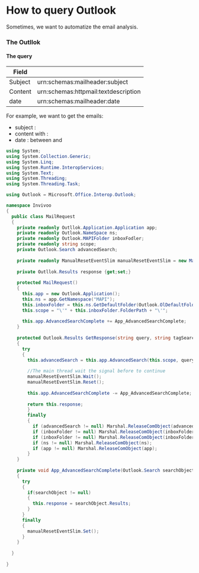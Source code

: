 # How to query Outlook

Sometimes, we want to automatize the email analysis. 


### The Outllok 

#### The query


|Field       |                                       |
|------------|:--------------------------------------|
|Subject     | urn:schemas:mailheader:subject        |
|Content     | urn:schemas:httpmail:textdescription  |
|date        | urn:schemas:mailheader:date           |

For example, we want to get the emails:
* subject : 
* content with :
* date : between and 



```cs
using System;
using System.Collection.Generic;
using System.Linq;
using System.Runtime.InteropServices;
using System.Text;
using System.Threading;
using System.Threading.Task;

using Outlook = Microsoft.Office.Interop.Outlook;

namespace Invivoo
{
  public class MailRequest
  {
    private readonly Outllok.Application.Application app;
    private readonly Outlook.NameSpace ns;
    private readonly Outlook.MAPIFolder inboxFodler;
    private readonly string scope;
    private Outlook.Search advancedSearch;
    
    private readonly ManualResetEventSlim manualResetEventSlim = new ManualResetEventSlim(false);
    
    private Outllok.Results response {get;set;}
    
    protected MailRequest()
    {
      this.app = new Outlook.Application();
      this.ns = app.GetNamespace("MAPI");
      this.inboxFolder = this.ns.GetDefaultFolder(Outlook.OlDefaultFolders.olFolderInbox);
      this.scope = "\'" + this.inboxFolder.FolderPath + "\'";
      
      this.app.AdvancedSearchComplete += App_AdvancedSearchComplete;    
    }
  
    protected Outlook.Results GetResponse(string query, string tagSearchName)
    {
      try      
      {
        this.advancedSearch = this.app.AdvancedSearch(this.scope, query, true, tagSearchName);
    
        //The main thread wait the signal before to continue
        manualResetEventSlim.Wait();
        manualResetEventSlim.Reset();
    
        this.app.AdvancedSearchComplete -= App_AdvancedSearchComplete;
      
        return this.response;
        }
        finally
        {
          if (advancedSearch != null) Marshal.ReleaseComObject(advancedSearch);
          if (inboxFolder != null) Marshal.ReleaseComObject(inboxFolder);
          if (inboxFolder != null) Marshal.ReleaseComObject(inboxFolder);
          if (ns != null) Marshal.ReleaseComObject(ns);
          if (app != null) Marshal.ReleaseComObject(app);
        }
    }
    
    private void App_AdvancedSearchComplete(Outlook.Search searchObject)
    {
      try
      {
        if(searchObject != null)
        {
          this.response = searchObject.Results;
        }    
      }
      finally
      {
        manualResetEventSlim.Set();
      }
    } 
    
  }
  
}
```
